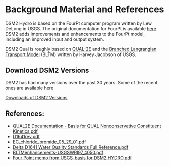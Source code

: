 # Background Material and References

DSM2 Hydro is based on the FourPt computer program written by Lew DeLong in USGS. The original documentation for FourPt is
available [here](../attachments/87229010/87229015.pdf). DSM2 adds improvements and enhancements to the FourPt model, including
an improved input and output system.

  

DSM2 Qual is roughly based on [QUAL-2E](../attachments/87229010/87229009.pdf)
 and the [Branched Langrangian
Transport Model](../attachments/87229010/87229014.pdf) (BLTM) written by Harvey Jacobson of USGS. 

  
## Download DSM2 Versions
  
 DSM2 has had many versions over the past 30 years. Some of the recent ones are available here
 
 [Downloads of DSM2 Versions](https://data.cnra.ca.gov/dataset/dsm2)

## References:

- [QUAL2E Documentation - Basis for QUAL Nonconservative Constituent Kinetics.pdf](../attachments/87229010/87229009.pdf)
- [D1641rev.pdf](../attachments/87229010/87229011.pdf)
- [EC_chloride_bromide_05_29_01.pdf](../attachments/87229010/87229012.pdf)
- [Delta D1641 Water Quality Standards Full Reference.pdf](../attachments/87229010/87229013.pdf)
- [BLTMenhancements-USGSWRI97_4050.pdf](../attachments/87229010/87229014.pdf)
- [Four Point memo from USGS-basis for DSM2 HYDRO.pdf](../attachments/87229010/87229015.pdf)

